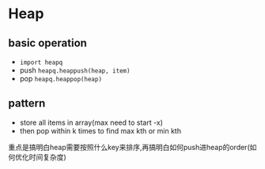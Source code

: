 # Heap

## basic operation

- `import heapq`
- push `heapq.heappush(heap, item)`
- pop `heapq.heappop(heap)`

## pattern

- store all items in array(max need to start -x)
- then pop within k times to find max kth or min kth

重点是搞明白heap需要按照什么key来排序,再搞明白如何push进heap的order(如何优化时间复杂度)